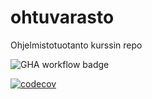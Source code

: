 # ohtuvarasto
Ohjelmistotuotanto kurssin repo

![GHA workflow badge](https://github.com/jouchef/ohtuvarasto/workflows/CI/badge.svg)

[![codecov](https://codecov.io/gh/Jouchef/ohtuvarasto/graph/badge.svg?token=E1TDWH6V10)](https://codecov.io/gh/Jouchef/ohtuvarasto)
